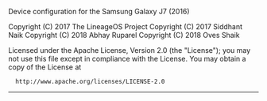 Device configuration for the Samsung Galaxy J7 (2016)

Copyright (C) 2017 The LineageOS Project
Copyright (C) 2017 Siddhant Naik
Copyright (C) 2018 Abhay Ruparel
Copyright (C) 2018 Oves Shaik

 Licensed under the Apache License, Version 2.0 (the "License");
 you may not use this file except in compliance with the License.
 You may obtain a copy of the License at

      http://www.apache.org/licenses/LICENSE-2.0

------------------------------------------------------------------
